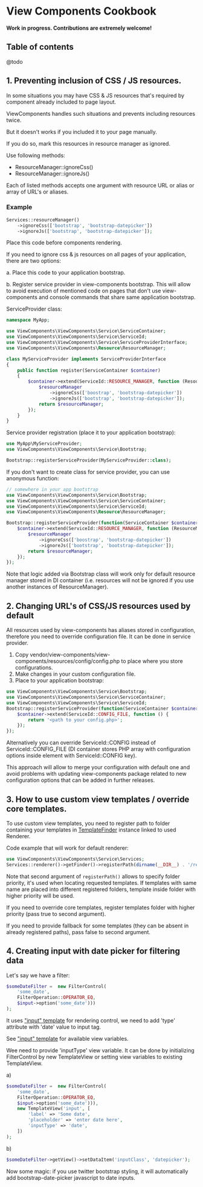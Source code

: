 View Components Cookbook
========================
**Work in progress. Contributions are extremely welcome!**

## Table of contents
@todo

## 1. Preventing inclusion of CSS / JS resources.

In some situations you may have CSS & JS resources that's required by component already included to page layout.

ViewComponents handles such situations and prevents including resources twice.

But it doesn't works if you included it to your page manually.

If you do so, mark this resources in resource manager as ignored. 

Use following methods:

* ResourceManager::ignoreCss() 
* ResourceManager::ignoreJs()

Each of listed methods accepts one argument with resource URL or alias or array of URL's or aliases. 

### Example
```php
Services::resourceManager()
    ->ignoreCss(['bootstrap', 'bootstrap-datepicker'])
    ->ignoreJs(['bootstrap', 'bootstrap-datepicker']);
```

Place this code before components rendering.

If you need to ignore css & js resources on all pages of your application, there are two options:

a. Place this code to your application bootstrap.

b. Register service provider in view-components bootstrap. This will allow to avoid execution of mentioned code on pages that don't use view-components and console commands that share same application bootstrap.


ServiceProvider class:

```php
namespace MyApp;

use ViewComponents\ViewComponents\Service\ServiceContainer;
use ViewComponents\ViewComponents\Service\ServiceId;
use ViewComponents\ViewComponents\Service\ServiceProviderInterface;
use ViewComponents\ViewComponents\Resource\ResourceManager;

class MyServiceProvider implements ServiceProviderInterface
{
    public function register(ServiceContainer $container)
    {
        $container->extend(ServiceId::RESOURCE_MANAGER, function (ResourceManager $resourceManager) {
            $resourceManager
                ->ignoreCss(['boostrap', 'bootstrap-datepicker'])
                ->ignoreJs(['bootstrap', 'bootstrap-datepicker']);
            return $resourceManager;
        });
    }
}
```

Service provider registration (place it to your application bootstrap):

```php
use MyApp\MyServiceProvider;
use ViewComponents\ViewComponents\Service\Bootstrap;

Bootstrap::registerServiceProvider(MyServiceProvider::class);

```

If you don't want to create class for service provider, you can use anonymous function:


```php
// somewhere in your app bootstrap
use ViewComponents\ViewComponents\Service\Bootstrap;
use ViewComponents\ViewComponents\Service\ServiceContainer;
use ViewComponents\ViewComponents\Service\ServiceId;
use ViewComponents\ViewComponents\Resource\ResourceManager;

Bootstrap::registerServiceProvider(function(ServiceContainer $container) {
    $container->extend(ServiceId::RESOURCE_MANAGER, function (ResourceManager $resourceManager) {
        $resourceManager
            ->ignoreCss(['boostrap', 'bootstrap-datepicker'])
            ->ignoreJs(['bootstrap', 'bootstrap-datepicker']);
        return $resourceManager;
    });
});

```

Note that logic added via Bootstrap class will work only for default resource manager stored in DI container (i.e. resources will not be ignored if you use another instances of ResourceManager).


## 2. Changing URL's of CSS/JS resources used by default

All resources used by view-components has aliases stored in configuration, therefore you need to override configuration file.
It can be done in service provider.

1. Copy vendor/view-components/view-components/resources/config/config.php to place where you store configurations.
2. Make changes in your custom configuration file.
3. Place to your application bootstrap:
```php
use ViewComponents\ViewComponents\Service\Bootstrap;
use ViewComponents\ViewComponents\Service\ServiceContainer;
use ViewComponents\ViewComponents\Service\ServiceId;
Bootstrap::registerServiceProvider(function(ServiceContainer $container) {
    $container->extend(ServiceId::CONFIG_FILE, function () {
        return '<path to your config.php>';
    });
});
```

Alternatively you can override ServiceId::CONFIG instead of ServiceId::CONFIG_FILE
(DI container stores PHP array with configuration options inside element with ServiceId::CONFIG key).

This approach will allow to merge your configuration with default one 
and avoid problems with updating view-components package related to new configuration options that can be added in further releases.

## 3. How to use custom view templates / override core templates.

To use custom view templates, you need to register path to folder containing your templates in [TemplateFinder](https://github.com/view-components/view-components/blob/master/src/Rendering/TemplateFinder.php) instance linked to used Renderer.

Code example that will work for default renderer:

```php
use ViewComponents\ViewComponents\Service\Services;
Services::renderer()->getFinder()->registerPath(dirname(__DIR__) . '/resources/views', $highPriority = true);

```
Note that second argument of `registerPath()` allows to specify folder priority, it's used when locating requested templates.
If templates with same name are placed into different registered folders, template inside folder with higher priority will be used.

If you need to override core templates, register templates folder with higher priority (pass true to second argument).

If you need to provide fallback for some templates (they can be absent in already registered paths), pass false to second argument.


## 4. Creating input with date picker for filtering data

Let's say we have a filter:
```php
$someDateFilter =  new FilterControl(
    'some_date',
    FilterOperation::OPERATOR_EQ,
    $input->option('some_date')))
);
```

It uses ["input" template](https://github.com/view-components/view-components/blob/master/resources/views/input.php) for rendering control, we need to add 'type' attribute with 'date' value to input tag.

See ["input" template](https://github.com/view-components/view-components/blob/master/resources/views/input.php) for available view variables.

Wee need to provide 'inputType' view variable. It can be done by initializing FilterControl by new TemplateView or setting view variables to existing TemplateView.

a)
```php
$someDateFilter =  new FilterControl(
    'some_date',
    FilterOperation::OPERATOR_EQ,
    $input->option('some_date'))),
    new TemplateView('input', [
        'label' => 'Some date',
        'placeholder' => 'enter date here',
        'inputType' => 'date',
    ])
);
```

b)
```php
$someDateFilter->getView()->setDataItem('inputClass', 'datepicker');
```

Now some magic: if you use twitter bootstrap styling, it will automatically add bootstrap-date-picker javascript to date inputs.


